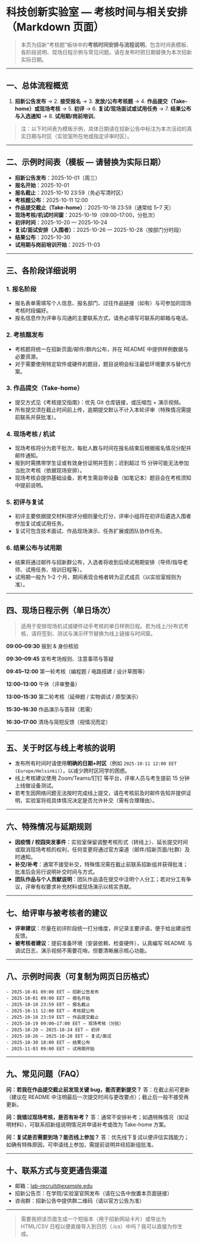 # 科技创新实验室 — 考核时间与相关安排（Markdown 页面）

> 本页为招新“考核题”板块中的**考核时间安排与流程说明**，包含时间表模板、各阶段说明、现场日程示例与常见问题。请在发布时把日期替换为本次招新实际日期。

------

## 一、总体流程概览

1. **招新公告发布** → 2. **接受报名** → 3. **发放/公布考核题** → 4. **作品提交（Take-home）或现场考核** → 5. **初评** → 6. **复试/现场面试或试用任务** → 7. **结果公布与入选通知** → 8. **试用期/岗前培训**。

> 注：以下时间表为模板示例，具体日期请在招新公告中标注为本次活动的真实日期与时区（实验室所在地或指定评审时区）。

------

## 二、示例时间表（模板 — 请替换为实际日期）

- **招新公告发布**：2025-10-01（周三）
- **报名开始**：2025-10-01
- **报名截止**：2025-10-10 23:59（务必写清时区）
- **考核题公布**：2025-10-11 12:00
- **作品提交截止（Take-home）**：2025-10-18 23:59（通常给 5–7 天）
- **现场考核/机试时间窗**：2025-10-19（09:00–17:00，分批次）
- **初评时间**：2025-10-20 — 2025-10-24
- **复试/面试安排（入围者）**：2025-10-26 — 2025-10-28（按部门分时段）
- **结果公布**：2025-10-30
- **试用期与岗前培训开始**：2025-11-03

------

## 三、各阶段详细说明

### 1. 报名阶段

- 报名表单需填写个人信息、报名部门、过往作品链接（如有）与可参加的现场考核时段偏好。
- 报名信息作为评审与沟通的主要联系方式，请务必填写可联系的邮箱与电话。

### 2. 考核题发布

- 考核题将统一在招新页面/邮件/群内公布，并在 README 中提供样例数据与必要资源。
- 对于需要使用特定软件或硬件的题目，题目说明会标注最低环境要求与替代方案。

### 3. 作品提交（Take-home）

- 提交方式见《考核提交指南》：优先 Git 仓库链接，或压缩包 + 演示视频。
- 所有提交须在截止时间前上传，逾期提交默认不计入本轮评审（特殊情况需提前联系并获批准）。

### 4. 现场考核 / 机试

- 现场考核将分为若干批次，每批人数与时间在报名结束后根据报名情况分配并邮件通知。
- 报到时需携带学生证或有效身份证明并签到；迟到超过 15 分钟可能无法参加当批次考核（依据现场安排）。
- 现场考核会提供基础设备，若考生需自带设备（如笔记本）题目会在考核须知中提前说明。

### 5. 初评与复试

- 初评主要依据提交材料按评分细则量化打分，评审小组将在初评后遴选入围者参加复试或试用任务。
- 复试可包含技术面试、作品现场演示、任务扩展或团队协作任务。

### 6. 结果公布与试用期

- 结果将通过邮件与招新群公布，入选者将收到后续试用期安排（导师/指导老师、试用任务、培训日程等）。
- 试用期一般为 1–2 个月，期间表现合格者转为正式成员（以实验室规则为准）。

------

## 四、现场日程示例（单日场次）

> 适用于安排现场机试或硬件动手考核的单日样例日程。若为线上/分布式考核，请将签到、测试与演示环节替换为线上链接与时间窗。

**09:00–09:30** 报到 & 身份核验

**09:30–09:45** 宣布考场规则、注意事项与答疑

**09:45–12:00** 第一轮考核（编程题 / 电路搭建 / 设计草图等）

**12:00–13:00** 午休（评审整备）

**13:00–15:30** 第二轮考核（延伸题 / 实物调试 / 原型演示）

**15:30–16:30** 作品演示与答辩（若需）

**16:30–17:00** 清场与简短反馈（视情况而定）

------

## 五、关于时区与线上考核的说明

- 发布所有时间时请使用**明确的日期+时区**（例如 `2025-10-11 12:00 EET (Europe/Helsinki)`），以减少跨时区同学的困惑。
- 线上考核建议使用 Zoom/Teams/钉钉 等平台，评审人员与考生提前 15 分钟上线做设备测试。
- 若考生因网络问题无法按时完成线上提交，请在考核前及时邮件告知并提供证明，实验室将视具体情况决定是否允许补交（需有合理理由）。

------

## 六、特殊情况与延期规则

- **因疫情 / 校园突发事件**：实验室保留调整考核形式（转线上）、延长提交时间或取消现场考核的权利，任何变更将通过官方渠道（邮件/招新页面/社群）及时通知。
- **补交/补考**：通常不接受补交，特殊情况需在截止前联系招新组并获得批准；批准后会另行说明补交时间与方式。
- **团队作品与个人贡献说明**：团队作品请在提交中注明个人分工；若对分工有争议，评审有权要求补充材料或现场演示以核实贡献。

------

## 七、给评审与被考核者的建议

- **评审建议**：尽量在初评阶段统一打分维度，并记录主要评语，便于给出建设性反馈。
- **被考核者建议**：提前准备环境（安装依赖、检查硬件），认真编写 README 与调试日志，演示视频不需要花哨，但要清晰展示核心功能。

------

## 八、示例时间表（可复制为网页日历格式）

```
- 2025-10-01 09:00 EET — 招新公告发布
- 2025-10-01 09:00 EET — 报名开始
- 2025-10-10 23:59 EET — 报名截止
- 2025-10-11 12:00 EET — 考核题公布
- 2025-10-18 23:59 EET — 作品提交截止
- 2025-10-19 09:00–17:00 EET — 现场考核（分批）
- 2025-10-20 — 2025-10-24 EET — 初评
- 2025-10-26 — 2025-10-28 EET — 复试/面试
- 2025-10-30 18:00 EET — 结果公布
- 2025-11-03 09:00 EET — 试用期开始
```

------

## 九、常见问题（FAQ）

**问：若我在作品提交截止前发现关键 bug，能否更新提交？**
 答：在截止前可更新（建议在 README 中注明最后一次提交时间与更改要点）；截止后一般不接受再更新。

**问：我错过现场考核，是否有补考？**
 答：通常不安排补考；如遇特殊情况（如证明材料），可联系招新组说明情况并申请补考或改为 Take-home 方案。

**问：复试是否需要到场？能否线上参加？**
 答：优先线下复试以便评估实践能力；如确有特殊原因，可申请线上参加，需提前说明并经招新组批准。

------

## 十、联系方式与变更通告渠道

- 邮箱：[lab-recruit@example.edu](mailto:lab-recruit@example.edu)
- 招新公告页：在学院/实验室官网发布（请在公告中放置本页面链接）
- 咨询群：招新公告中提供群二维码（请以官方公告为准）

------

> 需要我把该页面生成一个短版本（用于招新网站卡片）或导出为 HTML/CSV 日程以便直接导入到日历（.ics）中吗？我可以直接为你生成。